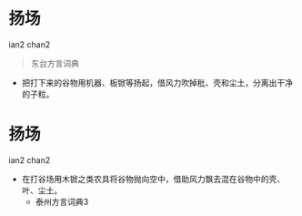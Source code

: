 # 扬场
ian2 chan2
> 东台方言词典
- 把打下来的谷物用机器、板锨等扬起，借风力吹掉秕、壳和尘土，分离出干净的子粒。

# 扬场
ian2 chan2
+ 在打谷场用木锨之类农具将谷物抛向空中，借助风力飘去混在谷物中的壳、叶、尘土。
  * 泰州方言词典3
